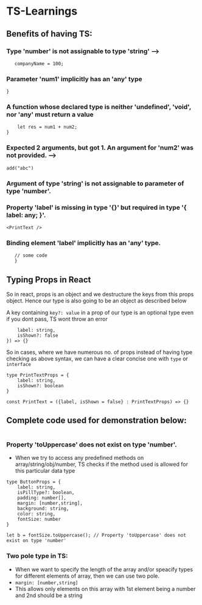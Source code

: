 # TS-Learnings

## Benefits of having TS:

### Type 'number' is not assignable to type 'string' -->
```let companyName = "Google";
   companyName = 100;
```


### Parameter 'num1' implicitly has an 'any' type
```function add(num1, num2){ //
}
```

### A function whose declared type is neither 'undefined', 'void', nor 'any' must return a value
```function add(num1: number, num2: number): number {
    let res = num1 + num2;
}
```

### Expected 2 arguments, but got 1. An argument for 'num2' was not provided. -->
`add("abc")`

### Argument of type 'string' is not assignable to parameter of type 'number'.
### Property 'label' is missing in type '{}' but required in type '{ label: any; }'.
`<PrintText />`

### Binding element 'label' implicitly has an 'any' type.
 ```const PrintText = ({label}) => {
    // some code
    }
```

## Typing Props in React

So in react, props is an object and we destructure the keys from this props object.
Hence our type is also going to be an object as described below

A key containing `key?: value` in a prop of our type is an optional type even if you dont pass, TS wont throw an error

```function PrintText({label, isShown = false} : {
    label: string,
    isShown?: false
}) => {}
```

So in cases, where we have numerous no. of props instead of having type checking as above syntax, we can have a clear concise one with `type` or `interface`

```
type PrintTextProps = {
    label: string,
    isShown?: boolean
}

const PrintText = ({label, isShown = false} : PrintTextProps) => {}
```

## Complete code used for demonstration below:
```

```

###  Property 'toUppercase' does not exist on type 'number'.
- When we try to access any predefined methods on array/string/obj/number, TS checks if the method used is allowed for this particular data type

```
type ButtonProps = {
    label: string,
    isPillType?: boolean,
    padding: number[],
    margin: [number,string],
    background: string,
    color: string,
    fontSize: number
}

let b = fontSize.toUppercase(); // Property 'toUppercase' does not exist on type 'number'
```

### Two pole type in TS:

- When we want to specify the length of the array and/or speacify types for different elements of array, then we can use two pole.
- `margin: [number,string]`
- This allows only elements on this array with 1st element being a number and 2nd should be a string

